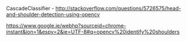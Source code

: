 
CascadeClassifier -
http://stackoverflow.com/questions/5726575/head-and-shoulder-detection-using-opencv

https://www.google.ie/webhp?sourceid=chrome-instant&ion=1&espv=2&ie=UTF-8#q=opencv%20identify%20shoulders

